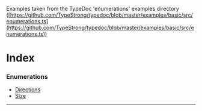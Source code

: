 

Examples taken from the TypeDoc 'enumerations' examples directory ([https://github.com/TypeStrong/typedoc/blob/master/examples/basic/src/enumerations.ts](https://github.com/TypeStrong/typedoc/blob/master/examples/basic/src/enumerations.ts))

# Index

### Enumerations

* [Directions](../enums/_enumerations_.directions.md)
* [Size](../enums/_enumerations_.size.md)

---

